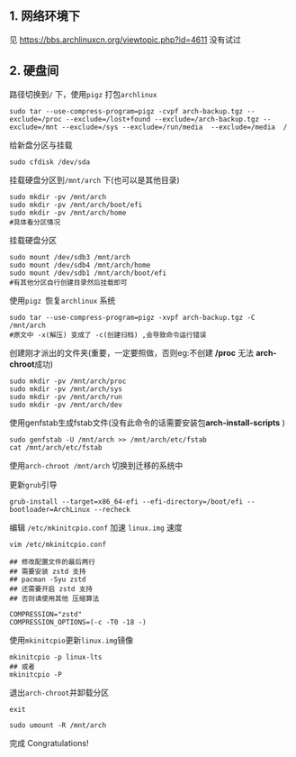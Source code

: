 ## 1. 网络环境下
见 https://bbs.archlinuxcn.org/viewtopic.php?id=4611 没有试过
## 2. 硬盘间

路径切换到`/` 下，使用`pigz` 打包`archlinux`
```shell
sudo tar --use-compress-program=pigz -cvpf arch-backup.tgz --exclude=/proc --exclude=/lost+found --exclude=/arch-backup.tgz --exclude=/mnt --exclude=/sys --exclude=/run/media  --exclude=/media  /
```

给新盘分区与挂载
```shell
sudo cfdisk /dev/sda
```

挂载硬盘分区到`/mnt/arch` 下(也可以是其他目录)

```shell
sudo mkdir -pv /mnt/arch
sudo mkdir -pv /mnt/arch/boot/efi
sudo mkdir -pv /mnt/arch/home
#具体看分区情况
```
挂载硬盘分区
```shell
sudo mount /dev/sdb3 /mnt/arch
sudo mount /dev/sdb4 /mnt/arch/home
sudo mount /dev/sdb1 /mnt/arch/boot/efi
#有其他分区自行创建目录然后挂载即可
```

使用`pigz `恢复`archlinux` 系统
```shell
sudo tar --use-compress-program=pigz -xvpf arch-backup.tgz -C /mnt/arch
#原文中 -x(解压) 变成了 -c(创建归档) ,会导致命令运行错误
```

创建刚才派出的文件夹(重要，一定要照做，否则eg:不创建 **/proc** 无法 **arch-chroot**成功)
```shell
sudo mkdir -pv /mnt/arch/proc 
sudo mkdir -pv /mnt/arch/sys 
sudo mkdir -pv /mnt/arch/run 
sudo mkdir -pv /mnt/arch/dev
```

使用genfstab生成fstab文件(没有此命令的话需要安装包**arch-install-scripts** )
```shell
sudo genfstab -U /mnt/arch >> /mnt/arch/etc/fstab
cat /mnt/arch/etc/fstab
```

使用`arch-chroot /mnt/arch` 切换到迁移的系统中

更新`grub`引导

```shell
grub-install --target=x86_64-efi --efi-directory=/boot/efi --bootloader=ArchLinux --recheck
```

编辑 `/etc/mkinitcpio.conf` 加速 `linux.img` 速度
```shell
vim /etc/mkinitcpio.conf

## 修改配置文件的最后两行
## 需要安装 zstd 支持
## pacman -Syu zstd
## 还需要开启 zstd 支持
## 否则请使用其他 压缩算法

COMPRESSION="zstd"
COMPRESSION_OPTIONS=(-c -T0 -18 -)
```

使用`mkinitcpio`更新`linux.img`镜像

```shell
mkinitcpio -p linux-lts
## 或者
mkinitcpio -P
```

退出`arch-chroot`并卸载分区
```shell
exit

sudo umount -R /mnt/arch
```

完成 Congratulations!